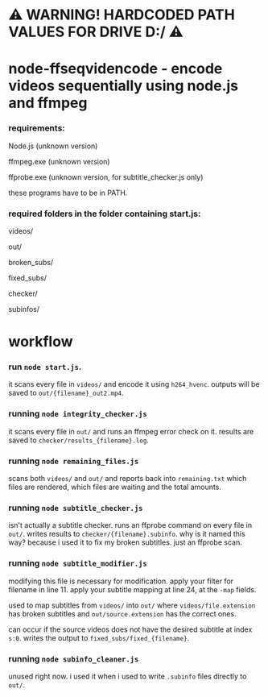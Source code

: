 # ⚠️ WARNING! HARDCODED PATH VALUES FOR DRIVE D:/ ⚠️

# node-ffseqvidencode - encode videos sequentially using node.js and ffmpeg

### requirements:
Node.js (unknown version)

ffmpeg.exe (unknown version)

ffprobe.exe (unknown version, for subtitle_checker.js only)


these programs have to be in PATH.

### required folders in the folder containing start.js:

videos/

out/

broken_subs/

fixed_subs/

checker/

subinfos/

# workflow

### run `node start.js`.

it scans every file in `videos/` and encode it using `h264_hvenc`. outputs will be saved to `out/{filename}_out2.mp4`.

### running `node integrity_checker.js`

it scans every file in `out/` and runs an ffmpeg error check on it. results are saved to `checker/results_{filename}.log`.

### running `node remaining_files.js`

scans both `videos/` and `out/` and reports back into `remaining.txt` which files are rendered, which files are waiting and the total amounts.

### running `node subtitle_checker.js`

isn't actually a subtitle checker. runs an ffprobe command on every file in `out/`. writes results to `checker/{filename}.subinfo`. why is it named this way? because i used it to fix my broken subtitles. just an ffprobe scan.

### running `node subtitle_modifier.js`
modifying this file is necessary for modification. apply your filter for filename in line 11. apply your subtitle mapping at line 24, at the `-map` fields.

used to map subtitles from `videos/` into `out/` where `videos/file.extension` has broken subtitles and `out/source.extension` has the correct ones.

can occur if the source videos does not have the desired subtitle at index `s:0`. writes the output to `fixed_subs/fixed_{filename}`.

### running `node subinfo_cleaner.js`

unused right now. i used it when i used to write `.subinfo` files directly to `out/`.
